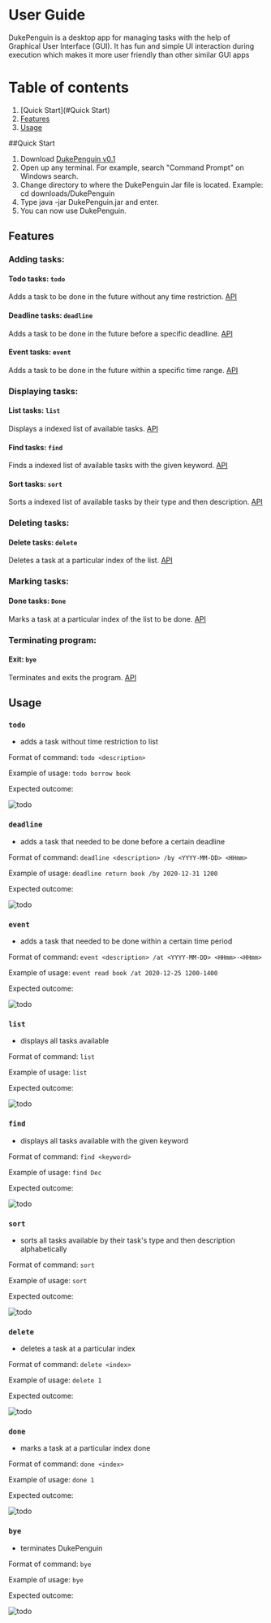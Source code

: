 # User Guide
DukePenguin is a desktop app for managing tasks with the help of Graphical User Interface (GUI). It has fun and simple UI interaction during execution which makes it more user friendly than other similar GUI apps

# Table of contents
1. [Quick Start](#Quick Start)
1. [Features](#Features)
1. [Usage](#Usage)

##Quick Start
1. Download [DukePenguin v0.1](https://github.com/Jaylenlee/ip/releases/tag/A-Jar)
1. Open up any terminal. For example, search "Command Prompt" on Windows search.
1. Change directory to where the DukePenguin Jar file is located. Example: cd downloads/DukePenguin
1. Type java -jar DukePenguin.jar and enter.
1. You can now use DukePenguin.

## Features 

### Adding tasks:
#### Todo tasks: `todo`
 Adds a task to be done in the future without any time restriction.
 [API](#todo) 

 
 #### Deadline tasks: `deadline`
 Adds a task to be done in the future before a specific deadline.
 [API](#deadline) 
 
 #### Event tasks: `event`
 Adds a task to be done in the future within a specific time range.
 [API](#event) 
 
### Displaying tasks:
#### List tasks: `list`
 Displays a indexed list of available tasks.
 [API](#list) 
 
#### Find tasks: `find`
 Finds a indexed list of available tasks with the given keyword.
 [API](#find) 
 
#### Sort tasks: `sort`
Sorts a indexed list of available tasks by their type and then description.
 [API](#sort) 
 
 ### Deleting tasks:
 #### Delete tasks: `delete`
 Deletes a task at a particular index of the list.
 [API](#delete) 
  
 ### Marking tasks:
 #### Done tasks: `Done`
 Marks a task at a particular index of the list to be done. 
 [API](#done) 
  
 ### Terminating program:
 #### Exit: `bye`
Terminates and exits the program. 
[API](#bye) 
   
## Usage
### `todo` <a name="todo"></a>
 - adds a task without time restriction to list 

Format of command: `todo <description>`

Example of usage: `todo borrow book`

Expected outcome:

![todo](./expectedOutcome/todo.jpg)


### `deadline` <a name="deadline"></a>
- adds a task that needed to be done before a certain deadline

Format of command: `deadline <description> /by <YYYY-MM-DD> <HHmm>`

Example of usage: `deadline return book /by 2020-12-31 1200`

Expected outcome:

![todo](./expectedOutcome/deadline.jpg)


### `event` <a name="event"></a>
- adds a task that needed to be done within a certain time period

Format of command: `event <description> /at <YYYY-MM-DD> <HHmm>-<HHmm>`

Example of usage: `event read book /at 2020-12-25 1200-1400`

Expected outcome:

![todo](./expectedOutcome/event.jpg)

### `list` <a name="list"></a>
- displays all tasks available

Format of command: `list`

Example of usage: `list`

Expected outcome:

![todo](./expectedOutcome/list.jpg)

### `find`  <a name="find"></a>
- displays all tasks available with the given keyword

Format of command: `find <keyword>`

Example of usage: `find Dec`

Expected outcome:

![todo](./expectedOutcome/find.jpg)

### `sort` <a name="sort"></a>
- sorts all tasks available by their task's type and then description alphabetically

Format of command: `sort`

Example of usage: `sort`

Expected outcome:

![todo](./expectedOutcome/sort.jpg)

### `delete` <a name="delete"></a>
- deletes a task at a particular index

Format of command: `delete <index>`

Example of usage: `delete 1`

Expected outcome:

![todo](./expectedOutcome/delete.jpg)

### `done` <a name="done"></a>
- marks a task at a particular index done

Format of command: `done <index>`

Example of usage: `done 1`

Expected outcome:

![todo](./expectedOutcome/done.jpg)

### `bye` <a name="bye"></a>
- terminates DukePenguin

Format of command: `bye`

Example of usage: `bye`

Expected outcome:

![todo](./expectedOutcome/bye.jpg)
